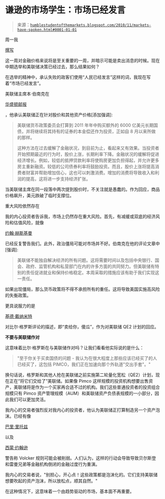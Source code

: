 <!--yml

类别：未分类

日期：2024-05-18 04:29:28

-->

# 谦逊的市场学生：市场已经发言

> 来源：[`humblestudentofthemarkets.blogspot.com/2010/11/markets-have-spoken.html#0001-01-01`](https://humblestudentofthemarkets.blogspot.com/2010/11/markets-have-spoken.html#0001-01-01)

周一我

[撰写](http://humblestudentofthemarkets.blogspot.com/2010/11/sell-news.html)

这一周对金融价格来说将是至关重要的一周，并暗示可能是卖出消息的时候。现在中期选举和美联储决策已经过去，那么结果如何？

在选举的精神中，承认失败的政客们使用“人民已经发言”这样的词，我现在写着“市场已经发言”。

美联储主席本·伯南克在

[华盛顿邮报](http://www.washingtonpost.com/wp-dyn/content/article/2010/11/03/AR2010110307372.html?hpid=topnews)

，他承认美联储正在针对股价和其他资产价格[添加强调]:

> 美联储货币政策委员会打算到 2011 年年中购买额外的 6000 亿美元长期国债，并将继续将其持有的证券的本金偿还作为投资，正如自 8 月以来所做的那样。
> 
> 这种方法在过去缓解了金融状况，到目前为止，看起来又有效果。当投资者开始预期最近的行为时，股价上涨，长期利率下降。金融状况的缓解将促进经济增长。例如，较低的抵押贷款利率将使购房更加负担得起，并允许更多房主重新融资。较低的公司债券利率将鼓励投资。而且，股价上涨将提高消费者财富并帮助增加信心，这也可以刺激消费。增加的消费将导致收入和利润的提高，这将进一步支持经济扩张。

当美联储主席在同一段落中两次提到股价时，不关注就是愚蠢的。作为回应，商品价格飙升，美元跌破了临时支撑位。

重大风险依然存在

我的内心投资者告诉我，市场上仍然存在重大风险。首先，有减缓或双底的经济风险和估值风险，就像

[约翰·赫斯基曼](http://www.hussmanfunds.com/wmc/wmc101101.htm)

已经反复警告我们。此外，政治僵局可能对市场并不好。伯南克在他的评论文章中[强调]:

> 美联储不能独自解决经济的所有问题。这将需要时间以及包括中央银行、国会、政府、监管机构和私营部门在内的许多方面的共同努力。但美联储有特别的责任促进就业和保持价格稳定。本周采取的措施应该有助于我们实现这一责任。

如果出现僵局，那么货币政策将不得不承担所有的重任。这将导致美国实施高风险的失衡政策。

更具说服力的是

[基德·戴纳米特](http://fridayinvegas.blogspot.com/2010/11/bill-gross-to-ben-bernanke-sold-to-you.html)

对比尔·格罗斯评论的描述，即“卖给你，傻瓜”，作为对美联储 QE2 计划的回应。

**不要与美联储作对**

这意味着比尔·格罗斯在与美联储作对吗？让我们看看他实际说的是什么：

> "至于你关于买卖国债的问题 - 我认为在很大程度上那些应该已经买了的人已经买了，这包括 PIMCO，我们正在加速向那个外轨道"交出手套"。"

换句话说，格罗斯和其他人抢在美联储之前实施第二轮量化宽松（QE2）计划，现在正在“将它们交给了”美联储。如果像 Pimco 这样规模的投资机构想要出售资产，美联储将是作为一个买家再合适不过的机构。我们这些普通投资者的投资组合规模只有 Pimco 资产管理规模（AUM）和美联储资产负债表规模的一小部分，因此我们可以更加灵活。

我内心的交易者强烈反对我内心的投资者，他认为美联储正打算制造另一个资产泡沫。已经有像

[巴里·里托兹](http://www.ritholtz.com/blog/2010/11/defanging-the-regulators/)

以及

[西蒙·约翰逊](http://economix.blogs.nytimes.com/2010/11/04/the-volcker-rule-after-the-midterm-elections/)

警告称 Volcker 规则可能会被削弱。人们认为，这样的行动会导致导致贝尔斯登和雷曼兄弟等金融机构倒闭的金融过度行为重演。

我内心的交易者说，"别担心，开心点！这些政策都是泡沫化的。它们支持美联储想要吹起的资产泡沫，所以放松点，顺其自然。"

在这种情况下，这意味着一个由趋势驱动的市场，基本面不再重要。
